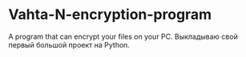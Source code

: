 # Vahta-N-encryption-program
A program that can encrypt your files on your PC.
Выкладываю свой первый большой проект на Python.
